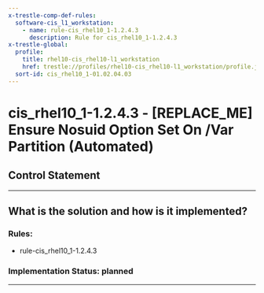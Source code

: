 ```yaml
---
x-trestle-comp-def-rules:
  software-cis_l1_workstation:
    - name: rule-cis_rhel10_1-1.2.4.3
      description: Rule for cis_rhel10_1-1.2.4.3
x-trestle-global:
  profile:
    title: rhel10-cis_rhel10-l1_workstation
    href: trestle://profiles/rhel10-cis_rhel10-l1_workstation/profile.json
  sort-id: cis_rhel10_1-01.02.04.03
---
```


# cis_rhel10_1-1.2.4.3 - \[REPLACE_ME\] Ensure Nosuid Option Set On /Var Partition (Automated)

## Control Statement

______________________________________________________________________

## What is the solution and how is it implemented?

<!-- For implementation status enter one of: implemented, partial, planned, alternative, not-applicable -->

<!-- Note that the list of rules under ### Rules: is read-only and changes will not be captured after assembly to JSON -->

<!-- Add control implementation description here for control: cis_rhel10_1-1.2.4.3 -->

### Rules:

  - rule-cis_rhel10_1-1.2.4.3

### Implementation Status: planned

______________________________________________________________________
